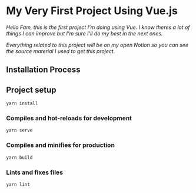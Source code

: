 # My Very First Project Using Vue.js

*Hello Fam, this is the first project I'm doing using Vue. I know theres a lot of things I can improve but I'm sure I'll do my best in the next ones.*

*Everything related to this project will be on my open Notion so you can see the source material I used to get this project.*


## Installation Process
## Project setup
```
yarn install
```

### Compiles and hot-reloads for development
```
yarn serve
```

### Compiles and minifies for production
```
yarn build
```

### Lints and fixes files
```
yarn lint
```
